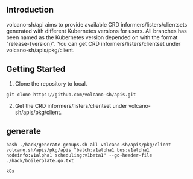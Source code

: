 ## Introduction
volcano-sh/api aims to provide available CRD informers/listers/clientsets generated with different Kubernetes versions for
users. All branches has been named as the Kubernetes version depended on with the format "release-{version}". You can get
CRD informers/listers/clientset under volcano-sh/apis/pkg/client.
## Getting Started
1. Clone the repository to local.
```shell
git clone https://github.com/volcano-sh/apis.git
```
2. Get the CRD informers/listers/clientset under volcano-sh/apis/pkg/client.

## generate

```shell
bash ./hack/generate-groups.sh all volcano.sh/apis/pkg/client volcano.sh/apis/pkg/apis "batch:v1alpha1 bus:v1alpha1 nodeinfo:v1alpha1 scheduling:v1beta1" --go-header-file ./hack/boilerplate.go.txt
```

```go
k8s
```
